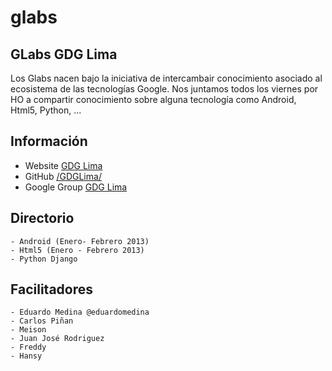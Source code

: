 glabs
=====

GLabs GDG Lima 
---------------
Los Glabs nacen bajo la iniciativa de intercambair conocimiento asociado al ecosistema de las tecnologías Google.
Nos juntamos todos los viernes por HO a compartir conocimiento sobre alguna tecnología como Android, Html5, Python, ...

Información 
-----------
* Website [GDG Lima](http://gdglima.pe)
* GitHub [/GDGLima/](https://github.com/GDGLima/glabs.git)
* Google Group [GDG Lima]() 

Directorio
----------
	- Android (Enero- Febrero 2013)
	- Html5 (Enero - Febrero 2013)
	- Python Django

Facilitadores
-------------
	- Eduardo Medina @eduardomedina
	- Carlos Piñan
	- Meison
	- Juan José Rodriguez
	- Freddy
	- Hansy